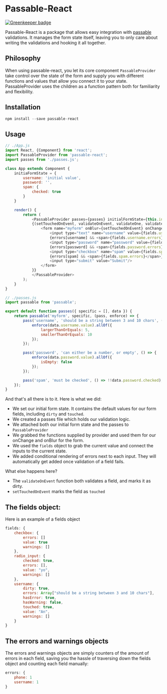 # Passable-React

[![Greenkeeper badge](https://badges.greenkeeper.io/ealush/passable-react.svg)](https://greenkeeper.io/)

Passable-React is a package that allows easy integration with [passable](https://fiverr.github.io/passable/) validations. It manages the form state itself, leaving you to only care about writing the validations and hooking it all together.

## Philosophy
When using passable-react, you let its core component `PassableProvider` take control over the state of the form and supply you with different functions and values that allow you connect it to your state. PassableProvider uses the children as a function pattern both for familiarity and flexibility.

## Installation
```js
npm install --save passable-react
```

## Usage

```js
// ./App.js
import React, {Component} from 'react';
import PassableProvider from 'passable-react';
import passes from './passes.js';

class App extends Component {
    initiaFormState = {
        username: 'initial value',
        password: '',
        spam: {
            checked: true
        }
    }

    render() {
        return (
            <PassableProvider passes={passes} initialFormState={this.initialFormState}>
            {(setTouchedOnEvent, validateOnEvent, validateOne, validateAll, fields, errors, warnings) => {
                <form name="myform" onBlur={setTouchedOnEvent} onChange={validateOne} onSubmit={validateAll}>
                    <input type="text" name="username" value={fields.username.value}/>
                    {errors[username] && <span>{fields.username.errors}</span>}
                    <input type="password" name="password" value={fields.password.value}/>
                    {errors[password] && <span>{fields.password.errors}</span>}
                    <input type="checkbox" name="spam" value={fields.spam.value} checked={fields.spam.checked}/>
                    {errors[spam] && <span>{fields.spam.errors}</span>}
                    <input type="submit" value="Submit"/>
                </form>
            }}
            </PassableProvider>
        );
    }
}

// ./passes.js
import passable from 'passable';

export default function passes({ specific = [], data }) {
    return passable('myform', specific, (pass, enforce) => {
        pass('username', 'should be a string between 3 and 10 chars', () => {
            enforce(data.username.value).allOf({
                largerThanOrEquals: 5,
                smallerThanOrEquals: 10
            });
        });

        pass('password', 'can either be a number, or empty', () => {
            enforce(data.password.value).allOf({
                isEmpty: false
            });
        });

        pass('spam', 'must be checked', () => !!data.password.checked);
    });
}
```

And that's all there is to it.
Here is what we did:
* We set our initial form state. It contains the default values for our form fields, including `dirty` and `touched`.
* We created a passes file which holds our validation logic.
* We attached both our initial form state and the passes to `PassableProvider`
* We grabbed the functions supplied by provider and used them for our onChange and onBlur for the form.
* We used the `fields` object to grab the current value and connect the inputs to the current state.
* We added conditional rendering of errors next to each input. They will automatically get added once validation of a field fails.

What else happens here?
* The `validateOnEvent` function both validates a field, and marks it as dirty.
* `setTouchedOnEvent` marks the field as `touched`

## The fields object:
Here is an example of a fields object

```js
fields: {
    checkbox: {
        errors: []
        value: true
        warnings: []
    },
    radio_input: {
        checked: true,
        errors: [],
        value: "yo",
        warnings: []
    },
    username: {
        dirty: true,
        errors: Array["should be a string between 3 and 10 chars"],
        hasError: true,
        hasWarning: false,
        touched: true,
        value: "An",
        warnings: []
    }
}
```

## The errors and warnings objects
The errors and warnings objects are simply counters of the amount of errors in each field, saving you the hassle of traversing down the fields object and counting each field manually:

```js
errors: {
    phone: 1
    username: 1
}
```